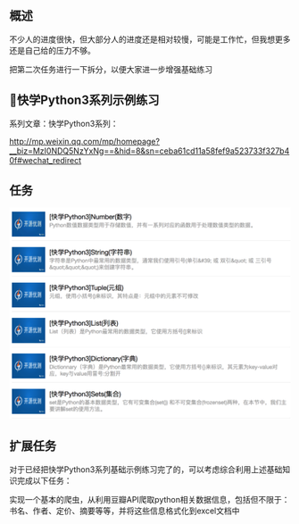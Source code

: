 ## 概述

不少人的进度很快，但大部分人的进度还是相对较慢，可能是工作忙，但我想更多还是自己给的压力不够。

把第二次任务进行一下拆分，以便大家进一步增强基础练习

## 快学Python3系列示例练习

系列文章：快学Python3系列：

http://mp.weixin.qq.com/mp/homepage?__biz=MzI0NDQ5NzYxNg==&hid=8&sn=ceba61cd11a58fef9a523733f327b40f#wechat_redirect

## 任务

![](images/第一天.png)

## 扩展任务

对于已经把快学Python3系列基础示例练习完了的，可以考虑综合利用上述基础知识完成以下任务：

实现一个基本的爬虫，从利用豆瓣API爬取python相关数据信息，包括但不限于：书名、作者、定价、摘要等等，并将这些信息格式化到excel文档中

